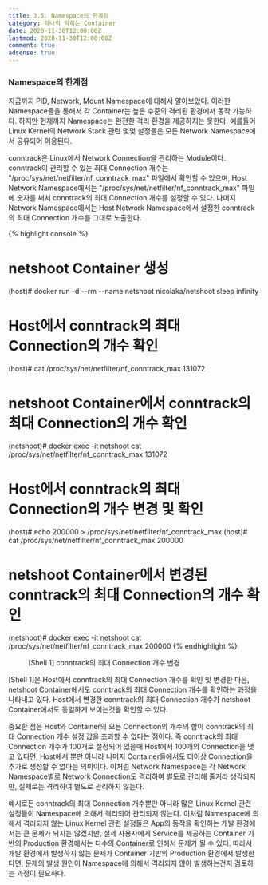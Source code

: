 ```yaml
---
title: 3.5. Namespace의 한계점
category: 하나씩 익히는 Container
date: 2020-11-30T12:00:00Z
lastmod: 2020-11-30T12:00:00Z
comment: true
adsense: true
---
```


### Namespace의 한계점

지금까지 PID, Network, Mount Namespace에 대해서 알아보았다. 이러한 Namespace들을 통해서 각 Container는 높은 수준의 격리된 환경에서 동작 가능하다. 하지만 현재까지 Namespace는 완전한 격리 환경을 제공하지는 못한다. 예를들어 Linux Kernel의 Network Stack 관련 몇몇 설정들은 모든 Network Namespace에서 공유되어 이용된다.

conntrack은 Linux에서 Network Connection을 관리하는 Module이다. conntrack이 관리할 수 있는 최대 Connection 개수는 "/proc/sys/net/netfilter/nf_conntrack_max" 파일에서 확인할 수 있으며, Host Network Namespace에서는 "/proc/sys/net/netfilter/nf_conntrack_max" 파일에 숫자를 써서 conntrack의 최대 Connection 개수를 설정할 수 있다. 나머지 Network Namespace에서는 Host Network Namespace에서 설정한 conntrack의 최대 Connection 개수를 그대로 노출한다.

{% highlight console %}
# netshoot Container 생성
(host)# docker run -d --rm --name netshoot nicolaka/netshoot sleep infinity

# Host에서 conntrack의 최대 Connection의 개수 확인
(host)# cat /proc/sys/net/netfilter/nf_conntrack_max
131072

# netshoot Container에서 conntrack의 최대 Connection의 개수 확인
(netshoot)# docker exec -it netshoot cat /proc/sys/net/netfilter/nf_conntrack_max
131072

# Host에서 conntrack의 최대 Connection의 개수 변경 및 확인
(host)# echo 200000 > /proc/sys/net/netfilter/nf_conntrack_max
(host)# cat /proc/sys/net/netfilter/nf_conntrack_max
200000

# netshoot Container에서 변경된 conntrack의 최대 Connection의 개수 확인
(netshoot)# docker exec -it netshoot cat /proc/sys/net/netfilter/nf_conntrack_max
200000
{% endhighlight %}
<figure>
<figcaption class="caption">[Shell 1] conntrack의 최대 Connection 개수 변경</figcaption>
</figure>

[Shell 1]은 Host에서 conntrack의 최대 Connection 개수를 확인 및 변경한 다음, netshoot Container에서도 conntrack의 최대 Connection 개수를 확인하는 과정을 나타내고 있다. Host에서 변경한 conntrack의 최대 Connection 개수가 netshoot Container에서도 동일하게 보이는것을 확인할 수 있다. 

중요한 점은 Host와 Container의 모든 Connection의 개수의 합이 conntrack의 최대 Connection 개수 설정 값을 초과할 수 없다는 점이다. 즉 conntrack의 최대 Connection 개수가 100개로 설정되어 있을때 Host에서 100개의 Connection을 맺고 있다면, Host에서 뿐만 아니라 나머지 Container들에서도 더이상 Connection을 추가로 생성할 수 없다는 의미이다. 이처럼 Network Namespace는 각 Network Namespace별로 Network Connection도 격리하여 별도로 관리해 줄거라 생각되지만, 실제로는 격리하여 별도로 관리하지 않는다.

예시로든 conntrack의 최대 Connection 개수뿐만 아니라 많은 Linux Kernel 관련 설정들이 Namespace에 의해서 격리되어 관리되지 않는다. 이처럼 Namespace에 의해서 격리되지 않는 Linux Kernel 관련 설정들은 App의 동작을 확인하는 개발 환경에서는 큰 문제가 되지는 않겠지만, 실제 사용자에게 Service를 제공하는 Container 기반의 Production 환경에서는 다수의 Container로 인해서 문제가 될 수 있다. 따라서 개발 환경에서 발생하지 않는 문제가 Container 기반의 Production 환경에서 발생한다면, 문제의 발생 원인이 Namespace에 의해서 격리되지 않아 발생하는건지 검토하는 과정이 필요하다.
